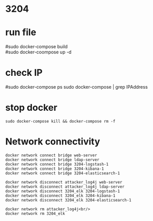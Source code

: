 # 3204


# run file
#sudo docker-compose build<br/>
#sudo docker-coompose up -d 


# check IP
#sudo docker-compose ps 
	sudo docker-compose <id container> | grep IPAddress
  
# stop docker 
	sudo docker-compose kill && docker-compose rm -f 

# Network connectivity
	docker network connect bridge web-server
	docker network connect bridge ldap-server
	docker network connect bridge 3204-logstash-1
	docker network connect bridge 3204-kibana-1
	docker network connect bridge 3204-elasticsearch-1

	docker network disconnect attacker_log4j web-server
	docker network disconnect attacker_log4j ldap-server
	docker network disconnect 3204_elk 3204-logstash-1
	docker network disconnect 3204_elk 3204-kibana-1
	docker network disconnect 3204_elk 3204-elasticsearch-1

	docker network rm attacker_log4j<br/>
	docker network rm 3204_elk
